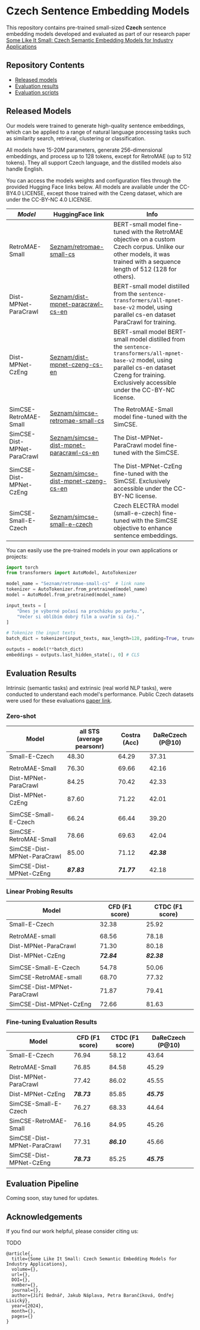 # Czech Sentence Embedding Models

This repository contains pre-trained small-sized **Czech** sentence embedding models developed and evaluated as part of our research paper [Some Like It Small: Czech Semantic Embedding Models for Industry Applications](#Acknowledgements)


## Repository Contents

- [Released models](#Released-Models)
- [Evaluation results](#Evaluation-Results)
- [Evaluation scripts](#Evaluation-Pipeline)

## Released Models

Our models were trained to generate high-quality sentence embeddings, which can be applied to a range of natural language processing tasks such as similarity search, retrieval, clustering or classification.

All models have 15-20M parameters, generate 256-dimensional embeddings, and process up to 128 tokens, except for RetroMAE (up to 512 tokens). They all support Czech language, and the distilled models also handle English.

You can access the models weights and configuration files through the provided Hugging Face links below. All models are available under the CC-BY4.0 LICENSE, except those trained with the Czeng dataset, which are under the CC-BY-NC 4.0 LICENSE.

| *Model*                     | HuggingFace link                                                                                            | Info                                                                                                                                                                                                      |
| --------------------------- | ----------------------------------------------------------------------------------------------------------- | --------------------------------------------------------------------------------------------------------------------------------------------------------------------------------------------------------- |
| RetroMAE-Small              | [Seznam/retromae-small-cs](https://huggingface.co/Seznam/retromae-small-cs)                                 | BERT-small model fine-tuned with the RetroMAE objective on a custom Czech corpus. Unlike our other models, it was trained with a sequence length of 512 (128 for others).                                 |
| Dist-MPNet-ParaCrawl        | [Seznam/dist-mpnet-paracrawl-cs-en](https://huggingface.co/Seznam/dist-mpnet-paracrawl-cs-en)               | BERT-small model distilled from the `sentence-transformers/all-mpnet-base-v2` model, using parallel cs-en dataset ParaCrawl for training.                                                                 |
| Dist-MPNet-CzEng            | [Seznam/dist-mpnet-czeng-cs-en](https://huggingface.co/Seznam/dist-mpnet-czeng-cs-en)                       | BERT-small model BERT-small model distilled from the `sentence-transformers/all-mpnet-base-v2` model, using parallel cs-en dataset Czeng for training. Exclusively accessible under the CC-BY-NC license. |
|                             |                                                                                                             |                                                                                                                                                                                                           |
| SimCSE-RetroMAE-Small       | [Seznam/simcse-retromae-small-cs](https://huggingface.co/Seznam/simcse-retromae-small-cs)                   | The RetroMAE-Small model fine-tuned with the SimCSE.                                                                                                                                                      |
| SimCSE-Dist-MPNet-ParaCrawl | [Seznam/simcse-dist-mpnet-paracrawl-cs-en](https://huggingface.co/Seznam/simcse-dist-mpnet-paracrawl-cs-en) | The Dist-MPNet-ParaCrawl model fine-tuned with the SimCSE.                                                                                                                                                |
| SimCSE-Dist-MPNet-CzEng     | [Seznam/simcse-dist-mpnet-czeng-cs-en](https://huggingface.co/eznam/simcse-dist-mpnet-czeng-cs-en)          | The Dist-MPNet-CzEng fine-tuned with the SimCSE. Exclusively accessible under the CC-BY-NC license.                                                                                                       |
| SimCSE-Small-E-Czech        | [Seznam/simcse-small-e-czech](https://huggingface.co/Seznam/simcse-small-e-czech)                           | Czech ELECTRA model (small-e-czech) fine-tuned with the SimCSE objective to enhance sentence embeddings.                                                                                                  |

You can easily use the pre-trained models in your own applications or projects:

```python
import torch
from transformers import AutoModel, AutoTokenizer

model_name = "Seznam/retromae-small-cs"  # link name
tokenizer = AutoTokenizer.from_pretrained(model_name)
model = AutoModel.from_pretrained(model_name)

input_texts = [
    "Dnes je výborné počasí na procházku po parku.",
    "Večer si oblíbím dobrý film a uvařím si čaj."
]

# Tokenize the input texts
batch_dict = tokenizer(input_texts, max_length=128, padding=True, truncation=True, return_tensors='pt')

outputs = model(**batch_dict)
embeddings = outputs.last_hidden_state[:, 0] # CLS
```

## Evaluation Results

Intrinsic (semantic tasks) and extrinsic (real world NLP tasks), were conducted to understand each model's performance. Public Czech datasets were used for these evaluations [paper link]().

### Zero-shot

| Model                       | all STS (average pearsonr) | Costra (Acc) | DaReCzech (P@10) |
| --------------------------- | -------------------------- | ------------ | ---------------- |
| Small-E-Czech               | 48.30                      | 64.29        | 37.31            |
|                             |                            |              |                  |
| RetroMAE-Small              | 76.30                      | 69.66        | 42.16            |
| Dist-MPNet-ParaCrawl        | 84.25                      | 70.42        | 42.33            |
| Dist-MPNet-CzEng            | 87.60                      | 71.22        | 42.01            |
|                             |                            |              |                  |
| SimCSE-Small-E-Czech        | 66.24                      | 66.44        | 39.20            |
| SimCSE-RetroMAE-Small       | 78.66                      | 69.63        | 42.04            |
| SimCSE-Dist-MPNet-ParaCrawl | 85.00                      | 71.12        | ***42.38***      |
| SimCSE-Dist-MPNet-CzEng     | ***87.83***                | ***71.77***  | 42.18            |


### Linear Probing Results

| Model                       | CFD (F1 score) | CTDC (F1 score) |
| --------------------------- | -------------- | --------------- |
| Small-E-Czech               | 32.38          | 25.92           |
|                             |                |                 |
| RetroMAE-small              | 68.56          | 78.18           |
| Dist-MPNet-ParaCrawl        | 71.30          | 80.18           |
| Dist-MPNet-CzEng            | ***72.84***    | ***82.38***     |
|                             |                |                 |
| SimCSE-Small-E-Czech        | 54.78          | 50.06           |
| SimCSE-RetroMAE-small       | 68.70          | 77.32           |
| SimCSE-Dist-MPNet-ParaCrawl | 71.87          | 79.41           |
| SimCSE-Dist-MPNet-CzEng     | 72.66          | 81.63           |


### Fine-tuning Evaluation Results

| Model                       | CFD (F1 score) | CTDC (F1 score) | DaReCzech (P@10) |
| --------------------------- | -------------- | --------------- | ---------------- |
| Small-E-Czech               | 76.94          | 58.12           | 43.64            |
|                             |                |                 |                  |
| RetroMAE-Small              | 76.85          | 84.58           | 45.29            |
| Dist-MPNet-ParaCrawl        | 77.42          | 86.02           | 45.55            |
| Dist-MPNet-CzEng            | ***78.73***    | 85.85           | ***45.75***      |
| SimCSE-Small-E-Czech        | 76.27          | 68.33           | 44.64            |
| SimCSE-RetroMAE-Small       | 76.16          | 84.95           | 45.26            |
| SimCSE-Dist-MPNet-ParaCrawl | 77.31          | ***86.10***     | 45.66            |
| SimCSE-Dist-MPNet-CzEng     | ***78.73***    | 85.25           | ***45.75***      |


## Evaluation Pipeline

Coming soon, stay tuned for updates.

## Acknowledgements

If you find our work helpful, please consider citing us:

TODO
```
@article{,
  title={Some Like It Small: Czech Semantic Embedding Models for Industry Applications},
  volume={},
  url={},
  DOI={},
  number={},
  journal={},
  author={Jiří Bednář, Jakub Náplava, Petra Barančíková, Ondřej Lisický},
  year={2024},
  month={},
  pages={}
}
```
